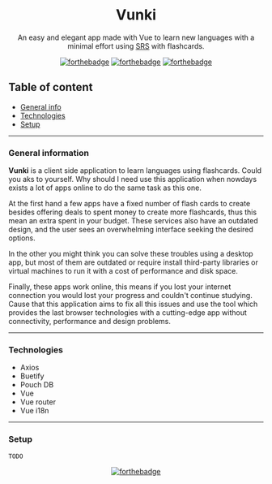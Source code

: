 <div align="center">

# Vunki

An easy and elegant app made with Vue to learn new languages with a minimal effort using [SRS](https://en.wikipedia.org/wiki/Spaced_repetition) with flashcards.

[![forthebadge](https://forthebadge.com/images/badges/made-with-vue.svg)](https://forthebadge.com) [![forthebadge](https://forthebadge.com/images/badges/winter-is-coming.svg)](https://forthebadge.com) [![forthebadge](https://forthebadge.com/images/badges/made-with-javascript.svg)](https://forthebadge.com)

</div>

## Table of content
* [General info](#general-information)
* [Technologies](#technologies)
* [Setup](#setup)
---
### General information

**Vunki** is a client side application to learn languages using flashcards. Could you aks to yourself. Why should I need use this application when nowdays exists a lot of apps online to do the same task as this one.

At the first hand a few apps have a fixed number of flash cards to create besides offering deals to spent money to create more flashcards, thus this mean an extra spent in your budget. These services also have an outdated design, and the user sees an overwhelming interface seeking the desired options.

In the other you might think you can solve these troubles using a desktop app, but most of them are outdated or require install third-party libraries or virtual machines to run it with a cost of performance and disk space.

Finally, these apps work online, this means if you lost your internet connection you would lost your progress and couldn't continue studying. Cause that this application aims to fix all this issues and use the tool which provides the last browser technologies with a cutting-edge app without connectivity, performance and design problems.

---
### Technologies

* Axios
* Buetify
* Pouch DB
* Vue
* Vue router
* Vue i18n

---
### Setup

```
TODO
```

<div align="center">

[![forthebadge](https://forthebadge.com/images/badges/built-with-love.svg)](https://forthebadge.com)
<div>

